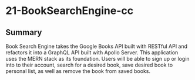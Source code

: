 # 21-BookSearchEngine-cc

##  **Summary**
Book Search Engine takes the Google Books API built with RESTful API and refactors it into a GraphQL API built with Apollo Server. This application uses the MERN stack as its foundation. Users will be able to sign up or login into to their account, search for a desired book, save desired book to personal list, as well as remove the book from saved books.
